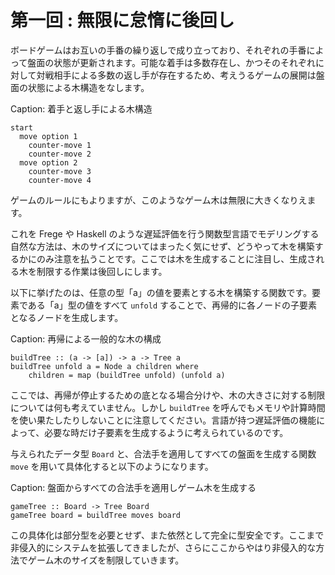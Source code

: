 # 第一回 : 無限に怠惰に後回し

ボードゲームはお互いの手番の繰り返しで成り立っており、それぞれの手番によって盤面の状態が更新されます。可能な着手は多数存在し、かつそのそれぞれに対して対戦相手による多数の返し手が存在するため、考えうるゲームの展開は盤面の状態による木構造をなします。

Caption: 着手と返し手による木構造

```
start
  move option 1
    counter-move 1
    counter-move 2
  move option 2
    counter-move 3
    counter-move 4
```

ゲームのルールにもよりますが、このようなゲーム木は無限に大きくなりえます。

これを Frege や Haskell のような遅延評価を行う関数型言語でモデリングする自然な方法は、木のサイズについてはまったく気にせず、どうやって木を構築するかにのみ注意を払うことです。ここでは木を生成することに注目し、生成される木を制限する作業は後回しにします。

以下に挙げたのは、任意の型「a」の値を要素とする木を構築する関数です。要素である「a」型の値をすべて `unfold` することで、再帰的に各ノードの子要素となるノードを生成します。

Caption: 再帰による一般的な木の構成

```
buildTree :: (a -> [a]) -> a -> Tree a
buildTree unfold a = Node a children where
    children = map (buildTree unfold) (unfold a)
```

ここでは、再帰が停止するための底となる場合分けや、木の大きさに対する制限については何も考えていません。しかし `buildTree` を呼んでもメモリや計算時間を使い果たしたりしないことに注意してください。言語が持つ遅延評価の機能によって、必要な時だけ子要素を生成するように考えられているのです。

与えられたデータ型 `Board` と、合法手を適用してすべての盤面を生成する関数 `move` を用いて具体化すると以下のようになります。

Caption: 盤面からすべての合法手を適用しゲーム木を生成する

```
gameTree :: Board -> Tree Board
gameTree board = buildTree moves board
```

この具体化は部分型を必要とせず、また依然として完全に型安全です。ここまで非侵入的にシステムを拡張してきましたが、さらにここからやはり非侵入的な方法でゲーム木のサイズを制限していきます。
